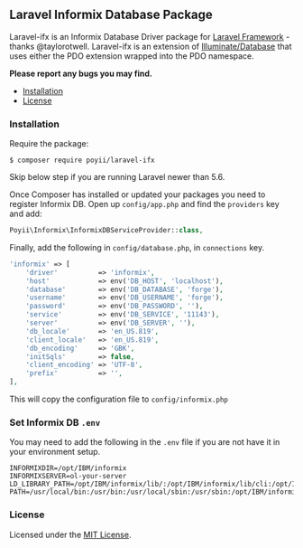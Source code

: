 ## Laravel Informix Database Package

Laravel-ifx is an Informix Database Driver package for [Laravel Framework](http://laravel.com/) - thanks @taylorotwell. Laravel-ifx is an extension of [Illuminate/Database](https://github.com/illuminate/database) that uses either the PDO extension wrapped into the PDO namespace.

**Please report any bugs you may find.**

- [Installation](#installation)
- [License](#license)

### Installation

Require the package:

```terminal
$ composer require poyii/laravel-ifx
```

Skip below step if you are running Laravel newer than 5.6.

Once Composer has installed or updated your packages you need to register Informix DB. Open up `config/app.php` and find
the `providers` key and add:

```php
Poyii\Informix\InformixDBServiceProvider::class,
```

Finally, add the following in `config/database.php`, in `connections` key.

```php
'informix' => [
    'driver'          => 'informix',
    'host'            => env('DB_HOST', 'localhost'),
    'database'        => env('DB_DATABASE', 'forge'),
    'username'        => env('DB_USERNAME', 'forge'),
    'password'        => env('DB_PASSWORD', ''),
    'service'         => env('DB_SERVICE', '11143'),
    'server'          => env('DB_SERVER', ''),
    'db_locale'       => 'en_US.819',
    'client_locale'   => 'en_US.819',
    'db_encoding'     => 'GBK',
    'initSqls'        => false,
    'client_encoding' => 'UTF-8',
    'prefix'          => '',
],
```

This will copy the configuration file to `config/informix.php`

### Set Informix DB `.env`

You may need to add the following in the `.env` file if you are not have it in your environment setup.

```
INFORMIXDIR=/opt/IBM/informix
INFORMIXSERVER=ol-your-server
LD_LIBRARY_PATH=/opt/IBM/informix/lib/:/opt/IBM/informix/lib/cli:/opt/IBM/informix/lib/esql
PATH=/usr/local/bin:/usr/bin:/usr/local/sbin:/usr/sbin:/opt/IBM/informix/bin:/opt/IBM/informix/lib
```

### License

Licensed under the [MIT License](http://cheeaun.mit-license.org/).
